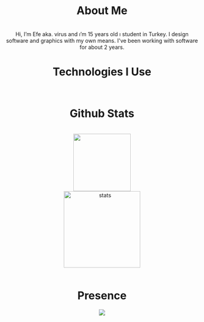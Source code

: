 <div align="center">
  <h1>About Me</h1>
  <br>
   Hi, I’m Efe aka. virus and ı’m 15 years old ı student in Turkey. I design software and graphics with my own means. I've been working with software for about 2 years.
  <h1>Technologies I Use</h1>
   <br>
  
  <h1>Github Stats</h1>
  <br>
  <img src="https://github-readme-stats.vercel.app/api?username=virushasnobrain&show_icons=true&theme=gruvbox&hide_border=true" width="%100" height="150px">
  <br>
  <img src="https://github-readme-stats.vercel.app/api/top-langs/?username=virushasnobrain&layout=compact&theme=gruvbox&hide_border=true&layout=compact" width="%100" height="200px" alt="stats" />
  <br><br>
    <h1>Presence</h1>
 <img src="https://lanyard-profile-readme.vercel.app/api/487251264984449034" style="max-width:100%;">
</div>
